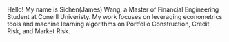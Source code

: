 ###

Hello! My name is Sichen(James) Wang, a Master of Financial Engineering Student at Conerll Univeristy. My work focuses on leveraging econometrics tools and machine learning algorithms on Portfolio Construction, Credit Risk, and Market Risk.



